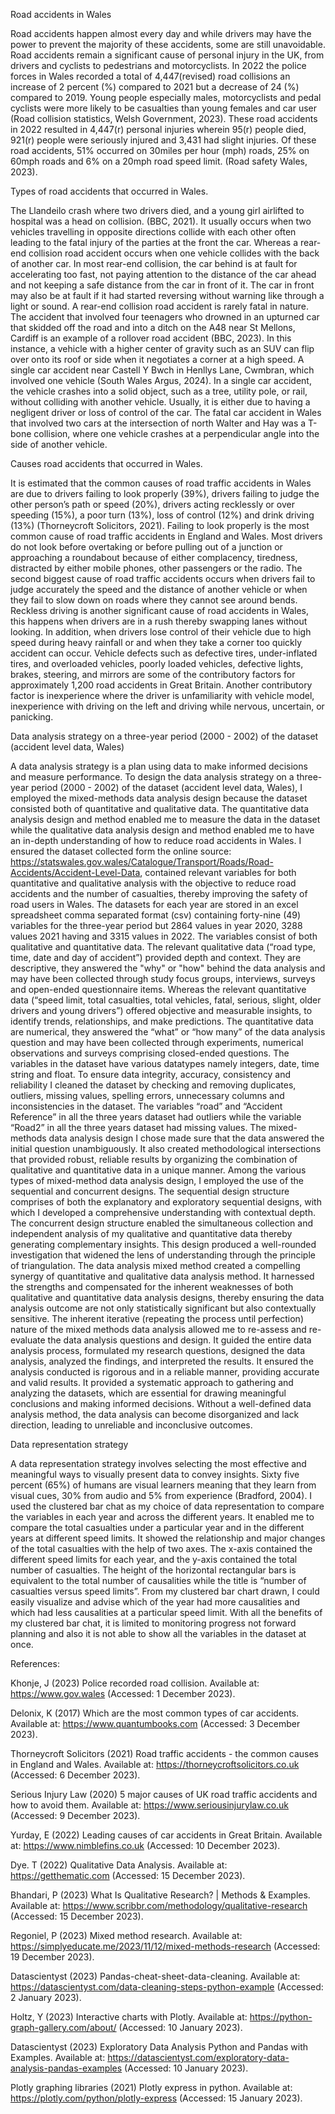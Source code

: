 Road accidents in Wales

Road accidents happen almost every day and while drivers may have the power to prevent the majority of these accidents, some are still unavoidable.
Road accidents remain a significant cause of personal injury in the UK, from drivers and cyclists to pedestrians and motorcyclists. 
In 2022 the police forces in Wales recorded a total of 4,447(revised) road collisions an increase of 2 percent (%) compared to 2021 
but a decrease of 24 (%) compared to 2019.
Young people especially males, motorcyclists and pedal cyclists were more likely to be casualties than young females and car user
(Road collision statistics, Welsh Government, 2023). 
These road accidents in 2022 resulted in 4,447(r) personal injuries wherein 95(r) people died, 921(r) people were seriously injured and 3,431 had slight injuries. 
Of these road accidents, 51% occurred on 30miles per hour (mph) roads, 25% on 60mph roads and 6% on a 20mph road speed limit. (Road safety Wales, 2023).




Types of road accidents that occurred in Wales.   

The Llandeilo crash where two drivers died, and a young girl airlifted to hospital was a head on collision. (BBC, 2021). 
It usually occurs when two vehicles travelling in opposite directions collide with each other often leading to the fatal injury of the parties at the front the car. 
Whereas a rear-end collision road accident occurs when one vehicle collides with the back of another car. 
In most rear-end collision, the car behind is at fault for accelerating too fast, 
not paying attention to the distance of the car ahead and not keeping a safe distance from the car in front of it. 
The car in front may also be at fault if it had started reversing without warning like through a light or sound.
A rear-end collision road accident is rarely fatal in nature. 
The accident that involved four teenagers who drowned in an upturned car that skidded off the road and into a ditch on the A48 near St Mellons,
Cardiff is an example of a rollover road accident (BBC, 2023). 
In this instance, a vehicle with a higher center of gravity such as an SUV can flip over onto its roof or side when it negotiates a corner at a high speed.
A single car accident near Castell Y Bwch in Henllys Lane, Cwmbran, which involved one vehicle (South Wales Argus, 2024). In a single car accident, 
the vehicle crashes into a solid object, such as a tree, utility pole, or rail, without colliding with another vehicle. 
Usually, it is either due to having a negligent driver or loss of control of the car.
The fatal car accident in Wales that involved two cars at the intersection of north Walter and Hay was a T-bone collision, 
where one vehicle crashes at a perpendicular angle into the side of another vehicle. 


Causes road accidents that occurred in Wales.


It is estimated that the common causes of road traffic accidents in Wales are due to drivers failing to look properly (39%),
drivers failing to judge the other person’s path or speed (20%), drivers acting recklessly or over speeding (15%), a poor turn (13%), 
loss of control (12%) and drink driving (13%) (Thorneycroft Solicitors, 2021).
Failing to look properly is the most common cause of road traffic accidents in England and Wales. 
Most drivers do not look before overtaking or before pulling out of a junction or approaching a roundabout because of either complacency, tiredness, 
distracted by either mobile phones, other passengers or the radio.
The second biggest cause of road traffic accidents occurs when drivers fail to judge accurately the speed and 
the distance of another vehicle or when they fail to slow down on roads where they cannot see around bends. 
Reckless driving is another significant cause of road accidents in Wales, this happens when drivers are in a rush thereby swapping lanes without looking.
In addition, when drivers lose control of their vehicle due to high speed during heavy rainfall or and when they take a corner too quickly accident can occur.
Vehicle defects such as defective tires, under-inflated tires, and overloaded vehicles, poorly loaded vehicles, defective lights, brakes, 
steering, and mirrors are some of the contributory factors for approximately 1,200 road accidents in Great Britain. 
Another contributory factor is inexperience where the driver is unfamiliarity with vehicle model, inexperience with driving on the left and driving while nervous,
uncertain, or panicking.













Data analysis strategy on a three-year period (2000 - 2002) of the dataset (accident level data, Wales)



A data analysis strategy is a plan using data to make informed decisions and measure performance. 
To design the data analysis strategy on a three-year period (2000 - 2002) of the dataset (accident level data, Wales), 
I employed the mixed-methods data analysis design because the dataset consisted both of quantitative and qualitative data.
The quantitative data analysis design and method enabled me to measure the data in the dataset while 
the qualitative data analysis design and method enabled me to have an in-depth understanding of how to reduce road accidents in Wales.
I ensured the dataset collected form the online source: https://statswales.gov.wales/Catalogue/Transport/Roads/Road-Accidents/Accident-Level-Data, 
contained relevant variables for both quantitative and qualitative analysis with the objective to reduce road accidents and the number of casualties,
thereby improving the safety of road users in Wales. 
The datasets for each year are stored in an excel spreadsheet comma separated format (csv) containing forty-nine (49) variables for the three-year period
but 2864 values in year 2020, 3288 values 2021 having and 3315 values in 2022. The variables consist of both qualitative and quantitative data. 
The relevant qualitative data (“road type, time, date and day of accident”) provided depth and context. 
They are descriptive, they answered the "why" or "how" behind the data analysis and may have been collected through study focus groups, interviews,
surveys and open-ended questionnaire items. Whereas the relevant quantitative data (“speed limit, total casualties, total vehicles, fatal, serious, 
slight, older drivers and young drivers”) offered objective and measurable insights, to identify trends, relationships, and make predictions. 
The quantitative data are numerical, they answered the “what” or “how many” of the data analysis question and may have been collected through experiments,
numerical observations and surveys comprising closed-ended questions. The variables in the dataset have various datatypes namely integers, date, time string and float.
To ensure data integrity, accuracy, consistency and reliability I cleaned the dataset by checking and removing duplicates, outliers, missing values, 
spelling errors, unnecessary columns and inconsistencies in the dataset. 
The variables “road” and “Accident Reference” in all the three years dataset had outliers while the variable “Road2” in all the three years dataset had missing values.
The mixed-methods data analysis design I chose made sure that the data answered the initial question unambiguously. 
It also created methodological intersections that provided robust, reliable results by organizing the combination of qualitative and quantitative data in a
unique manner. Among the various types of mixed-method data analysis design, I employed the use of the sequential and concurrent designs.
The sequential design structure comprises of both the explanatory and exploratory sequential designs, with which I developed a comprehensive understanding
with contextual depth. The concurrent design structure enabled the simultaneous collection and independent analysis of my qualitative and quantitative data 
thereby generating complementary insights. This design produced a well-rounded investigation that widened the lens of understanding through
the principle of triangulation. 
The data analysis mixed method created a compelling synergy of quantitative and qualitative data analysis method.
It harnessed the strengths and compensated for the inherent weaknesses of both qualitative and quantitative data analysis designs,
thereby ensuring the data analysis outcome are not only statistically significant but also contextually sensitive. 
The inherent iterative (repeating the process until perfection) nature of the mixed methods data analysis allowed me to re-assess and re-evaluate
the data analysis questions and design. It guided the entire data analysis process, formulated my research questions, designed 
the data analysis, analyzed the findings, and interpreted the results.
It ensured the analysis conducted is rigorous and in a reliable manner, providing accurate and valid results. 
It provided a systematic approach to gathering and analyzing the datasets, which are essential for drawing meaningful conclusions and making informed decisions.
Without a well-defined data analysis method, the data analysis can become disorganized and lack direction, leading to unreliable and inconclusive outcomes.
















Data representation strategy



A data representation strategy involves selecting the most effective and meaningful ways to visually present data to convey insights. 
Sixty five percent (65%) of humans are visual learners meaning that they learn from visual cues, 30% from audio and 5% from experience (Bradford, 2004). 
I used the clustered bar chat as my choice of data representation to compare the variables in each year and across the different years.
It enabled me to compare the total casualties under a particular year and in the different years at different speed limits.
It showed the relationship and major changes of the total casualties with the help of two axes.
The x-axis contained the different speed limits for each year, and the y-axis contained the total number of casualties. 
The height of the horizontal rectangular bars is equivalent to the total number of causalities while the title is “number of casualties versus speed limits”.
From my clustered bar chart drawn, I could easily visualize and advise which of the year had more causalities and 
which had less causalities at a particular speed limit. 
With all the benefits of my clustered bar chat, it is limited to monitoring progress not  forward planning and also
it is not able to show all the variables in the dataset at once.






References: 


Khonje, J (2023) Police recorded road collision. Available at: https://www.gov.wales (Accessed: 1 December 2023).


Delonix, K (2017) Which are the most common types of car accidents. Available at: https://www.quantumbooks.com (Accessed: 3 December 2023).


Thorneycroft Solicitors (2021) Road traffic accidents - the common causes in England and Wales. Available at: https://thorneycroftsolicitors.co.uk (Accessed: 6 December 2023).


Serious Injury Law (2020) 5 major causes of UK road traffic accidents and how to avoid them. Available at: https://www.seriousinjurylaw.co.uk (Accessed: 9 December 2023).


Yurday, E (2022) Leading causes of car accidents in Great Britain. Available at: https://www.nimblefins.co.uk (Accessed: 10 December 2023).


Dye. T (2022) Qualitative Data Analysis. Available at: https://getthematic.com (Accessed: 15 December 2023).


Bhandari, P (2023) What Is Qualitative Research? | Methods & Examples. Available at: 
https://www.scribbr.com/methodology/qualitative-research (Accessed: 15 December 2023).


Regoniel, P (2023) Mixed method research. Available at:  https://simplyeducate.me/2023/11/12/mixed-methods-research (Accessed: 19 December 2023).


Datascientyst (2023) Pandas-cheat-sheet-data-cleaning. Available at:  https://datascientyst.com/data-cleaning-steps-python-example (Accessed: 2 January 2023).


Holtz, Y (2023) Interactive charts with Plotly. Available at: https://python-graph-gallery.com/about/ (Accessed: 10 January 2023).


Datascientyst (2023) Exploratory Data Analysis Python and Pandas with Examples. Available at: https://datascientyst.com/exploratory-data-analysis-pandas-examples (Accessed: 10 January 2023).



Plotly graphing libraries (2021) Plotly express in python. Available at: https://plotly.com/python/plotly-express (Accessed: 15 January 2023).







